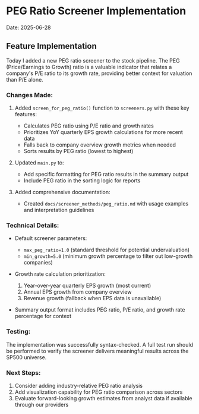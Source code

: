 # PEG Ratio Screener Implementation

Date: 2025-06-28

## Feature Implementation

Today I added a new PEG ratio screener to the stock pipeline. The PEG (Price/Earnings to Growth) ratio is a valuable indicator that relates a company's P/E ratio to its growth rate, providing better context for valuation than P/E alone.

### Changes Made:

1. Added `screen_for_peg_ratio()` function to `screeners.py` with these key features:
   - Calculates PEG ratio using P/E ratio and growth rates
   - Prioritizes YoY quarterly EPS growth calculations for more recent data
   - Falls back to company overview growth metrics when needed
   - Sorts results by PEG ratio (lowest to highest)

2. Updated `main.py` to:
   - Add specific formatting for PEG ratio results in the summary output
   - Include PEG ratio in the sorting logic for reports

3. Added comprehensive documentation:
   - Created `docs/screener_methods/peg_ratio.md` with usage examples and interpretation guidelines

### Technical Details:

- Default screener parameters: 
  - `max_peg_ratio=1.0` (standard threshold for potential undervaluation)
  - `min_growth=5.0` (minimum growth percentage to filter out low-growth companies)

- Growth rate calculation prioritization:
  1. Year-over-year quarterly EPS growth (most current)
  2. Annual EPS growth from company overview
  3. Revenue growth (fallback when EPS data is unavailable)

- Summary output format includes PEG ratio, P/E ratio, and growth rate percentage for context

### Testing:

The implementation was successfully syntax-checked. A full test run should be performed to verify the screener delivers meaningful results across the SP500 universe.

### Next Steps:

1. Consider adding industry-relative PEG ratio analysis
2. Add visualization capability for PEG ratio comparison across sectors
3. Evaluate forward-looking growth estimates from analyst data if available through our providers
